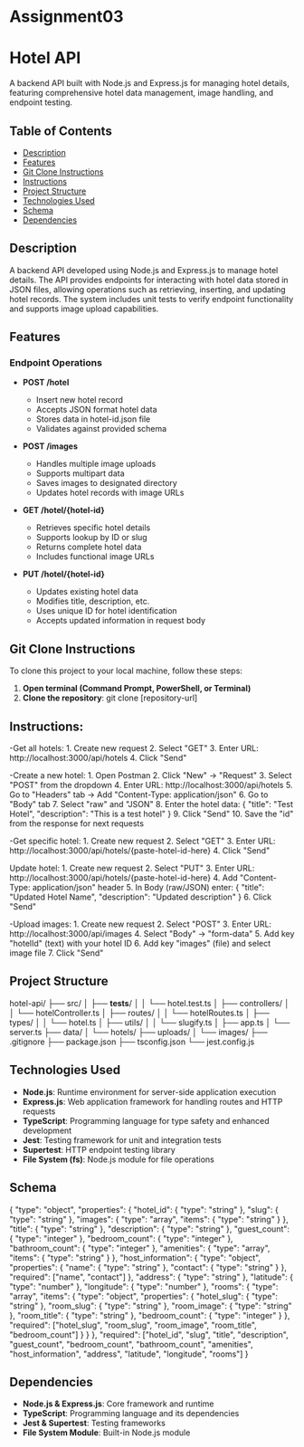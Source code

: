 # Assignment03
# Hotel API

A backend API built with Node.js and Express.js for managing hotel details, featuring comprehensive hotel data management, image handling, and endpoint testing.

## Table of Contents
- [Description](#description)
- [Features](#features)
- [Git Clone Instructions](#git-clone-instructions)
- [Instructions](#Instructions)
- [Project Structure](#project-structure)
- [Technologies Used](#technologies-used)
- [Schema](#schema)
- [Dependencies](#dependencies)


## Description
A backend API developed using Node.js and Express.js to manage hotel details. The API provides endpoints for interacting with hotel data stored in JSON files, allowing operations such as retrieving, inserting, and updating hotel records. The system includes unit tests to verify endpoint functionality and supports image upload capabilities.

## Features

### Endpoint Operations
- **POST /hotel**
  - Insert new hotel record
  - Accepts JSON format hotel data
  - Stores data in hotel-id.json file
  - Validates against provided schema

- **POST /images**
  - Handles multiple image uploads
  - Supports multipart data
  - Saves images to designated directory
  - Updates hotel records with image URLs

- **GET /hotel/{hotel-id}**
  - Retrieves specific hotel details
  - Supports lookup by ID or slug
  - Returns complete hotel data
  - Includes functional image URLs

- **PUT /hotel/{hotel-id}**
  - Updates existing hotel data
  - Modifies title, description, etc.
  - Uses unique ID for hotel identification
  - Accepts updated information in request body
    
## Git Clone Instructions

To clone this project to your local machine, follow these steps:

1. **Open terminal (Command Prompt, PowerShell, or Terminal)**
2. **Clone the repository**: git clone [repository-url]
   
## Instructions:

-Get all hotels:
    1. Create new request
    2. Select "GET"
    3. Enter URL: http://localhost:3000/api/hotels
    4. Click "Send"
   
-Create a new hotel:
    1. Open Postman
    2. Click "New" → "Request"
    3. Select "POST" from the dropdown
    4. Enter URL: http://localhost:3000/api/hotels
    5. Go to "Headers" tab → Add "Content-Type: application/json"
    6. Go to "Body" tab
    7. Select "raw" and "JSON"
    8. Enter the hotel data:
    {
        "title": "Test Hotel",
        "description": "This is a test hotel"
    }
    9. Click "Send"
    10. Save the "id" from the response for next requests

-Get specific hotel:
    1. Create new request
    2. Select "GET"
    3. Enter URL: http://localhost:3000/api/hotels/{paste-hotel-id-here}
    4. Click "Send"

Update hotel:
    1. Create new request
    2. Select "PUT"
    3. Enter URL: http://localhost:3000/api/hotels/{paste-hotel-id-here}
    4. Add "Content-Type: application/json" header
    5. In Body (raw/JSON) enter:
    {
        "title": "Updated Hotel Name",
        "description": "Updated description"
    }
    6. Click "Send"

-Upload images:
    1. Create new request
    2. Select "POST"
    3. Enter URL: http://localhost:3000/api/images
    4. Select "Body" → "form-data"
    5. Add key "hotelId" (text) with your hotel ID
    6. Add key "images" (file) and select image file
    7. Click "Send"

## Project Structure

hotel-api/
├── src/
│   ├── __tests__/
│   │   └── hotel.test.ts
│   ├── controllers/
│   │   └── hotelController.ts
│   ├── routes/
│   │   └── hotelRoutes.ts
│   ├── types/
│   │   └── hotel.ts
│   ├── utils/
│   │   └── slugify.ts
│   ├── app.ts
│   └── server.ts
├── data/
│   └── hotels/
├── uploads/
│   └── images/
├── .gitignore
├── package.json
├── tsconfig.json
└── jest.config.js

## Technologies Used

- **Node.js**: Runtime environment for server-side application execution
- **Express.js**: Web application framework for handling routes and HTTP requests
- **TypeScript**: Programming language for type safety and enhanced development
- **Jest**: Testing framework for unit and integration tests
- **Supertest**: HTTP endpoint testing library
- **File System (fs)**: Node.js module for file operations

## Schema
{
"type": "object",
"properties": {
"hotel_id": { "type": "string" },
"slug": { "type": "string" },
"images": {
"type": "array",
"items": { "type": "string" }
},
"title": { "type": "string" },
"description": { "type": "string" },
"guest_count": { "type": "integer" },
"bedroom_count": { "type": "integer" },
"bathroom_count": { "type": "integer" },
"amenities": {
"type": "array",
"items": { "type": "string" }
},
"host_information": {
"type": "object",
"properties": {
"name": { "type": "string" },
"contact": { "type": "string" }
},
"required": ["name", "contact"]
},
"address": { "type": "string" },
"latitude": { "type": "number" },
"longitude": { "type": "number" },
"rooms": {
"type": "array",
"items": {
"type": "object",
"properties": {
"hotel_slug": { "type": "string" },
"room_slug": { "type": "string" },
"room_image": { "type": "string" },
"room_title": { "type": "string" },
"bedroom_count": { "type": "integer" }
},
"required": ["hotel_slug", "room_slug", "room_image", "room_title", "bedroom_count"]
}
}
},
"required": ["hotel_id", "slug", "title", "description", "guest_count", "bedroom_count", "bathroom_count", "amenities", "host_information", "address", "latitude", "longitude", "rooms"]
}

## Dependencies

- **Node.js & Express.js**: Core framework and runtime
- **TypeScript**: Programming language and its dependencies
- **Jest & Supertest**: Testing frameworks
- **File System Module**: Built-in Node.js module

